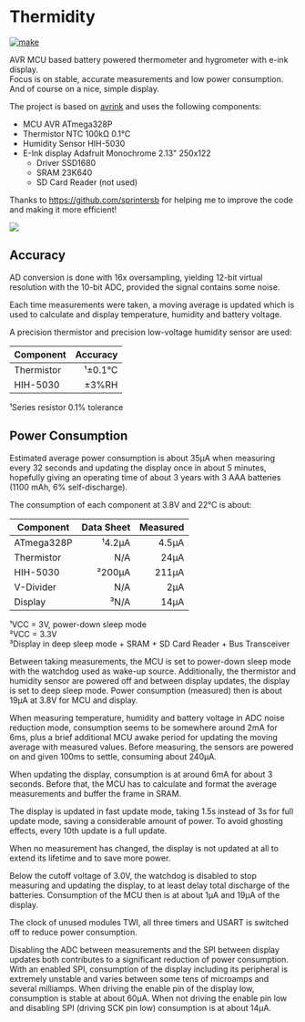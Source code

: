 # Thermidity

[![make](https://github.com/gitdode/thermidity/actions/workflows/build.yml/badge.svg)](https://github.com/gitdode/thermidity/actions/workflows/build.yml)

AVR MCU based battery powered thermometer and hygrometer with e-ink display.  
Focus is on stable, accurate measurements and low power consumption. 
And of course on a nice, simple display.

The project is based on [avrink](https://github.com/gitdode/avrink) and uses the
following components:

* MCU AVR ATmega328P
* Thermistor NTC 100kΩ 0.1°C
* Humidity Sensor HIH-5030
* E-Ink display Adafruit Monochrome 2.13" 250x122
    * Driver SSD1680
    * SRAM 23K640
    * SD Card Reader (not used)
 
Thanks to https://github.com/sprintersb for helping me to improve the code and making it more efficient!

<img src="https://luniks.net/other/Thermidity/Thermidity-07.jpg"/>

## Accuracy

AD conversion is done with 16x oversampling, yielding 12-bit virtual resolution 
with the 10-bit ADC, provided the signal contains some noise.

Each time measurements were taken, a moving average is updated which is used to 
calculate and display temperature, humidity and battery voltage.

A precision thermistor and precision low-voltage humidity sensor are used:

| Component  | Accuracy |
|------------|---------:|
| Thermistor |  ¹±0.1°C |
| HIH-5030   |    ±3%RH |

¹Series resistor 0.1% tolerance

## Power Consumption

Estimated average power consumption is about 35µA when measuring every 32 
seconds and updating the display once in about 5 minutes, hopefully giving an
operating time of about 3 years with 3 AAA batteries (1100 mAh, 6% 
self-discharge). 

The consumption of each component at 3.8V and 22°C is about:

| Component  | Data Sheet | Measured |
|------------|-----------:|---------:|
| ATmega328P |     ¹4.2µA |    4.5µA |
| Thermistor |        N/A |     24µA |
| HIH-5030   |     ²200µA |    211µA |
| V-Divider  |        N/A |      2µA |
| Display    |       ³N/A |     14µA |

¹VCC = 3V, power-down sleep mode  
²VCC = 3.3V  
³Display in deep sleep mode + SRAM + SD Card Reader + Bus Transceiver  

Between taking measurements, the MCU is set to power-down sleep mode with the
watchdog used as wake-up source. Additionally, the thermistor and humidity 
sensor are powered off and between display updates, the display is set to deep 
sleep mode. Power consumption (measured) then is about 19µA at 3.8V for MCU 
and display.  

When measuring temperature, humidity and battery voltage in ADC noise reduction 
mode, consumption seems to be somewhere around 2mA for 6ms, plus a brief 
additional MCU awake period for updating the moving average with measured 
values. Before measuring, the sensors are powered on and given 100ms to settle, 
consuming about 240µA.

When updating the display, consumption is at around 6mA for about 3 seconds. 
Before that, the MCU has to calculate and format the average measurements and 
buffer the frame in SRAM.

The display is updated in fast update mode, taking 1.5s instead of 3s for full 
update mode, saving a considerable amount of power. To avoid ghosting effects, 
every 10th update is a full update.

When no measurement has changed, the display is not updated at all to extend its 
lifetime and to save more power.

Below the cutoff voltage of 3.0V, the watchdog is disabled to stop measuring and
updating the display, to at least delay total discharge of the batteries.
Consumption of the MCU then is at about 1µA and 19µA of the display.

The clock of unused modules TWI, all three timers and USART is switched off to 
reduce power consumption.

Disabling the ADC between measurements and the SPI between display updates both 
contributes to a significant reduction of power consumption. With an enabled SPI, 
consumption of the display including its peripheral is extremely unstable and 
varies between some tens of microamps and several milliamps. When driving the 
enable pin of the display low, consumption is stable at about 60µA. When not 
driving the enable pin low and disabling SPI (driving SCK pin low) consumption 
is at about 14µA.
